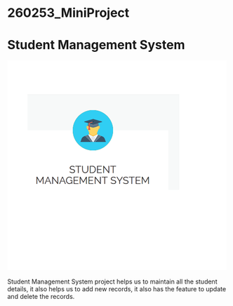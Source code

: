 # 260253_MiniProject

# Student Management System


![alt text](https://github.com/tareninayak9921/260253_MiniProject/blob/master/img/sms.png)

Student Management System project helps us to maintain all the student details, it also helps us to add new records, it also has the feature to update and delete the records.

